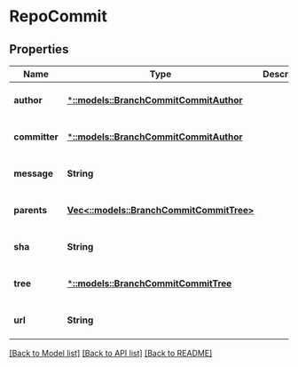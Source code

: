 # RepoCommit

## Properties
Name | Type | Description | Notes
------------ | ------------- | ------------- | -------------
**author** | [***::models::BranchCommitCommitAuthor**](branch_commit_commit_author.md) |  | [optional] [default to null]
**committer** | [***::models::BranchCommitCommitAuthor**](branch_commit_commit_author.md) |  | [optional] [default to null]
**message** | **String** |  | [optional] [default to null]
**parents** | [**Vec<::models::BranchCommitCommitTree>**](branch_commit_commit_tree.md) |  | [optional] [default to null]
**sha** | **String** |  | [optional] [default to null]
**tree** | [***::models::BranchCommitCommitTree**](branch_commit_commit_tree.md) |  | [optional] [default to null]
**url** | **String** |  | [optional] [default to null]

[[Back to Model list]](../README.md#documentation-for-models) [[Back to API list]](../README.md#documentation-for-api-endpoints) [[Back to README]](../README.md)


